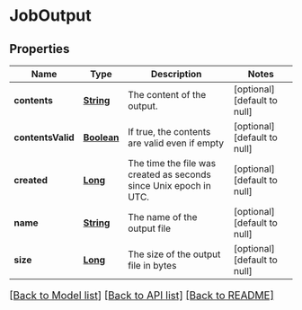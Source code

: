 # JobOutput
## Properties

Name | Type | Description | Notes
------------ | ------------- | ------------- | -------------
**contents** | [**String**](string.md) | The content of the output. | [optional] [default to null]
**contentsValid** | [**Boolean**](boolean.md) | If true, the contents are valid even if empty | [optional] [default to null]
**created** | [**Long**](long.md) | The time the file was created as seconds since Unix epoch in UTC. | [optional] [default to null]
**name** | [**String**](string.md) | The name of the output file | [optional] [default to null]
**size** | [**Long**](long.md) | The size of the output file in bytes | [optional] [default to null]

[[Back to Model list]](../README.md#documentation-for-models) [[Back to API list]](../README.md#documentation-for-api-endpoints) [[Back to README]](../README.md)

<style>
     p, ul, ol, li { font-size: 18px !important;}
</style>

